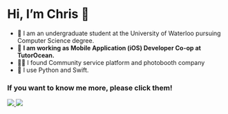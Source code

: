 #  Hi, I’m Chris 👋

- 🌱 I am an undergraduate student at the University of Waterloo pursuing Computer Science degree.
- 👀 **I am working as Mobile Application (iOS) Developer Co-op at TutorOcean.**
- 🧑‍💻 I found Community service platform and photobooth company
- 💞️ I use Python and Swift.

### If you want to know me more, please click them!
 <a href="https://www.linkedin.com/in/minjaelee0727/" target="_blank"> 
 <img src="https://img.icons8.com/fluent/48/000000/linkedin.png" /> 
 </a>
 <a href="https://minjaelee0727.oopy.io" target="_blank"> 
<img src="https://img.icons8.com/ios/48/000000/notion.png"/>
</a>
